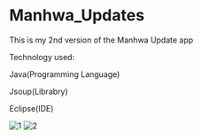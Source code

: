 # Manhwa_Updates

This is my 2nd version of the Manhwa Update app

Technology used:

Java(Programming Language)

Jsoup(Librabry)

Eclipse(IDE)

![1](https://github.com/CuencaGIT/Manhwa_Updates/assets/107035526/fce80d39-b110-42dc-bd97-6cecf1eae13b)
![2](https://github.com/CuencaGIT/Manhwa_Updates/assets/107035526/a10dac3d-1276-40cd-ba5f-4a84ca581512)


